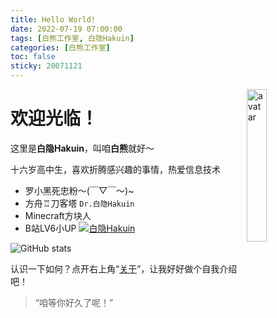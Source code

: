 ```yaml
---
title: Hello World!
date: 2022-07-19 07:00:00
tags: [白熊工作室, 白隐Hakuin]
categories: [白熊工作室]
toc: false
sticky: 20071121
---
```


<img src="/images/avatar.jpg" alt="avatar" width="25%" style="float:right">

# 欢迎光临！

这里是**白隐Hakuin**，叫咱**白熊**就好～

十六岁高中生，喜欢折腾感兴趣的事情，热爱信息技术

- 罗小黑死忠粉～(￣▽￣～)~
- 方舟♖刀客塔 `Dr.白隐Hakuin`
- Minecraft方块人
- B站LV6小UP [![白隐Hakuin](https://img.shields.io/badge/dynamic/json?url=https%3A%2F%2Fapi.bilibili.com%2Fx%2Frelation%2Fstat%3Fvmid%3D478104735&query=%24.data.follower&suffix=%E5%90%8D%E7%B2%89%E4%B8%9D&style=social&logo=bilibili&label=bilibili)
](https://space.bilibili.com/478104735)

![GitHub stats](https://github-readme-stats.vercel.app/api?username=Hakuin123&show_icons=true&bg_color=30,e96443,904e95&title_color=fff&text_color=fff)

认识一下如何？点开右上角“[关于](/about)”，让我好好做个自我介绍吧！

> “咱等你好久了呢！”

<!-- more -->
